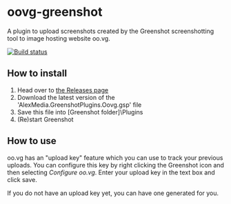# oovg-greenshot

A plugin to upload screenshots created by the Greenshot screenshotting tool to image hosting website oo.vg.

[![Build status](https://ci.appveyor.com/api/projects/status/6mmi58hhw2db6ti8?svg=true)](https://ci.appveyor.com/project/AlexvanHerwijnen/oovg-greenshot)

## How to install
1. Head over to [the Releases page](https://github.com/AlexMedia/oovg-greenshot/releases)
2. Download the latest version of the 'AlexMedia.GreenshotPlugins.Oovg.gsp' file
3. Save this file into [Greenshot folder]\Plugins
4. (Re)start Greenshot

## How to use
oo.vg has an "upload key" feature which you can use to track your previous uploads. You can configure this key by right clicking the Greenshot icon and then selecting *Configure oo.vg*. Enter your upload key in the text box and click save.

If you do not have an upload key yet, you can have one generated for you.